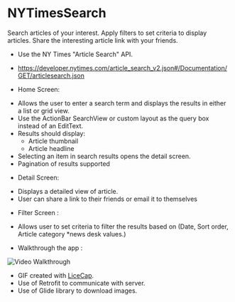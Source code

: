 # NYTimesSearch
Search articles of your interest. Apply filters to set criteria to display articles. 
Share the interesting article link with your friends.

* Use the NY Times "Article Search" API. 
- https://developer.nytimes.com/article_search_v2.json#/Documentation/GET/articlesearch.json

* Home Screen:
- Allows the user to enter a search term and displays the results in either a list or grid view.
- Use the ActionBar SearchView or custom layout as the query box instead of an EditText.
- Results should display:
    - Article thumbnail
    - Article headline
- Selecting an item in search results opens the detail screen.
- Pagination of results supported

* Detail Screen: 
- Displays a detailed view of article.
- User can share a link to their friends or email it to themselves

* Filter Screen : 
- Allows user to set criteria to filter the results based on (Date, Sort order, Article category *news desk values.)

* Walkthrough the app : 

<img src='http://imgur.com/yIgR8RN.gif' title='Video Walkthrough' width='' alt='Video Walkthrough' />

* GIF created with [LiceCap](http://www.cockos.com/licecap/). <br/>
* Use of Retrofit to communicate with server. <br/>
* Use of Glide library to download images. <br/>
